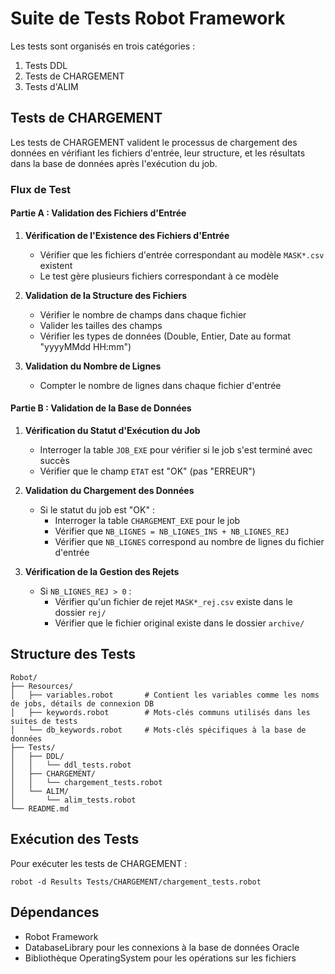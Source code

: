 # Suite de Tests Robot Framework

Les tests sont organisés en trois catégories :

1. Tests DDL
2. Tests de CHARGEMENT
3. Tests d'ALIM

## Tests de CHARGEMENT

Les tests de CHARGEMENT valident le processus de chargement des données en vérifiant les fichiers d'entrée, leur structure, et les résultats dans la base de données après l'exécution du job.

### Flux de Test

#### Partie A : Validation des Fichiers d'Entrée

1. **Vérification de l'Existence des Fichiers d'Entrée**
   - Vérifier que les fichiers d'entrée correspondant au modèle `MASK*.csv` existent
   - Le test gère plusieurs fichiers correspondant à ce modèle

2. **Validation de la Structure des Fichiers**
   - Vérifier le nombre de champs dans chaque fichier
   - Valider les tailles des champs
   - Vérifier les types de données (Double, Entier, Date au format "yyyyMMdd HH:mm")

3. **Validation du Nombre de Lignes**
   - Compter le nombre de lignes dans chaque fichier d'entrée

#### Partie B : Validation de la Base de Données

1. **Vérification du Statut d'Exécution du Job**
   - Interroger la table `JOB_EXE` pour vérifier si le job s'est terminé avec succès
   - Vérifier que le champ `ETAT` est "OK" (pas "ERREUR")

2. **Validation du Chargement des Données**
   - Si le statut du job est "OK" :
     - Interroger la table `CHARGEMENT_EXE` pour le job
     - Vérifier que `NB_LIGNES = NB_LIGNES_INS + NB_LIGNES_REJ`
     - Vérifier que `NB_LIGNES` correspond au nombre de lignes du fichier d'entrée

3. **Vérification de la Gestion des Rejets**
   - Si `NB_LIGNES_REJ > 0` :
     - Vérifier qu'un fichier de rejet `MASK*_rej.csv` existe dans le dossier `rej/`
     - Vérifier que le fichier original existe dans le dossier `archive/`

## Structure des Tests

```
Robot/
├── Resources/
│   ├── variables.robot       # Contient les variables comme les noms de jobs, détails de connexion DB
│   ├── keywords.robot        # Mots-clés communs utilisés dans les suites de tests
│   └── db_keywords.robot     # Mots-clés spécifiques à la base de données
├── Tests/
│   ├── DDL/
│   │   └── ddl_tests.robot
│   ├── CHARGEMENT/
│   │   └── chargement_tests.robot
│   └── ALIM/
│       └── alim_tests.robot
└── README.md
```

## Exécution des Tests

Pour exécuter les tests de CHARGEMENT :

```
robot -d Results Tests/CHARGEMENT/chargement_tests.robot
```

## Dépendances

- Robot Framework
- DatabaseLibrary pour les connexions à la base de données Oracle
- Bibliothèque OperatingSystem pour les opérations sur les fichiers

